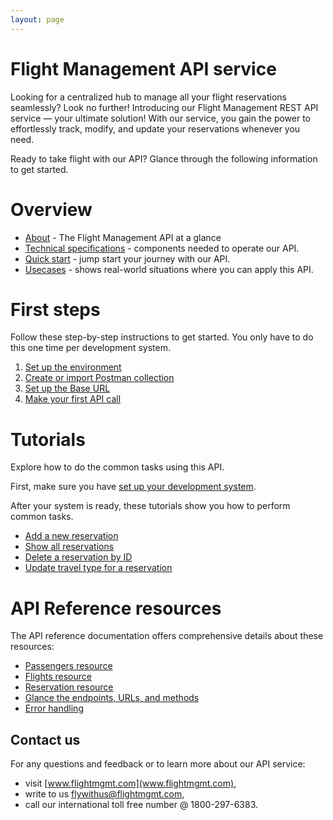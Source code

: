 ```yaml
---
layout: page
---
```


# Flight Management API service

Looking for a centralized hub to manage all your flight reservations seamlessly? Look no further! Introducing our Flight Management REST API service — your ultimate solution! With our service, you gain the power to effortlessly track, modify, and update your reservations whenever you need.

Ready to take flight with our API? Glance through the following information to get started.

# Overview 

- [About](overview.md) - The Flight Management API at a glance
- [Technical specifications](overview.md) - components needed to operate our API.
- [Quick start](overview.md) - jump start your journey with our API.
- [Usecases](real-world-situations.md) - shows real-world situations where you can apply this API. 

# First steps

Follow these step-by-step instructions to get started.
You only have to do this one time per development system.

1. [Set up the environment](tutorials/before-you-start-a-tutorial.md)
1. [Create or import Postman collection](tutorials/create-postman-collection.md)
1. [Set up the Base URL](tutorials/set-up-env-postman.md)
1. [Make your first API call](tutorials/show-all-res.md)

# Tutorials

Explore how to do the common tasks using this API. 

First, make sure you have [set up your development system](tutorials/before-you-start-a-tutorial.md). 

After your system is ready, these tutorials show you how to perform common tasks.

- [Add a new reservation](tutorials/add-new-reservation.md)
- [Show all reservations](tutorials/show-all-res.md)
- [Delete a reservation by ID](tutorials/del-res.md)
- [Update travel type for a reservation](tutorials/update-reservation.md)

# API Reference resources

The API reference documentation offers comprehensive details about these resources:

- [Passengers resource](reference/passengers.md)
- [Flights resource](reference/flights.md)
- [Reservation resource](reference/reservation.md)
- [Glance the endpoints, URLs, and methods](reference/endpoints.md)
- [Error handling](reference/error-handling.md)

## Contact us

For any questions and feedback or to learn more about our API service:

- visit [www.flightmgmt.com](www.flightmgmt.com),
- write to us flywithus@flightmgmt.com,
- call our international toll free number @ 1800-297-6383.




